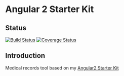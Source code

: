 # Angular 2 Starter Kit

## Status
[![Build Status](https://travis-ci.org/juan-manuel-alberro/medical-records.svg?branch=master)](https://travis-ci.org/juan-manuel-alberro/medical-records) [![Coverage Status](https://coveralls.io/repos/github/juan-manuel-alberro/medical-records/badge.svg?branch=master)](https://coveralls.io/github/juan-manuel-alberro/medical-records?branch=master)

## Introduction
Medical records tool based on my [Angular2 Starter Kit](https://github.com/juan-manuel-alberro/angular2-starter-kit)
